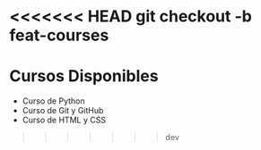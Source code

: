 <<<<<<< HEAD
git checkout -b feat-courses
=======
# Cursos Disponibles

- Curso de Python
- Curso de Git y GitHub
- Curso de HTML y CSS
>>>>>>> dev
